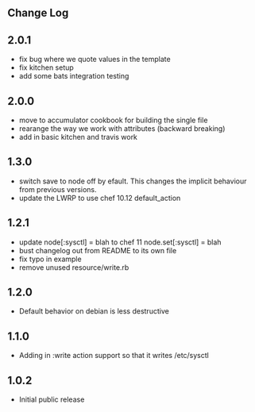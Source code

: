 Change Log
----------
## 2.0.1
* fix bug where we quote values in the template
* fix kitchen setup
* add some bats integration testing 

## 2.0.0
* move to accumulator cookbook for building the single file
* rearange the way we work with attributes (backward breaking)
* add in basic kitchen and travis work

## 1.3.0
* switch save to node off by efault. This changes the implicit behaviour from previous versions. 
* update the LWRP to use chef 10.12 default_action

## 1.2.1
* update node[:sysctl] = blah to chef 11 node.set[:sysctl] = blah
* bust changelog out from README to its own file
* fix typo in example
* remove unused resource/write.rb

## 1.2.0 
* Default behavior on debian is less destructive

## 1.1.0  
* Adding in :write action support so that it writes /etc/sysctl

## 1.0.2  
* Initial public release


